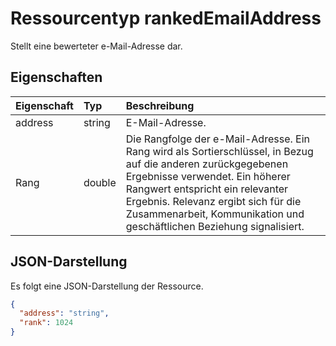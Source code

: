 # <a name="rankedemailaddress-resource-type"></a>Ressourcentyp rankedEmailAddress

Stellt eine bewerteter e-Mail-Adresse dar.


## <a name="properties"></a>Eigenschaften
| Eigenschaft     | Typ   |Beschreibung|
|:---------------|:--------|:----------|
|address|string|E-Mail-Adresse.|
|Rang|double|Die Rangfolge der e-Mail-Adresse. Ein Rang wird als Sortierschlüssel, in Bezug auf die anderen zurückgegebenen Ergebnisse verwendet. Ein höherer Rangwert entspricht ein relevanter Ergebnis. Relevanz ergibt sich für die Zusammenarbeit, Kommunikation und geschäftlichen Beziehung signalisiert.|

## <a name="json-representation"></a>JSON-Darstellung

Es folgt eine JSON-Darstellung der Ressource.

<!-- {
  "blockType": "resource",
  "optionalProperties": [

  ],
  "@odata.type": "microsoft.graph.rankedemailaddress"
}-->

```json
{
  "address": "string",
  "rank": 1024
}

```

<!-- uuid: 8fcb5dbc-d5aa-4681-8e31-b001d5168d79
2015-10-25 14:57:30 UTC -->
<!-- {
  "type": "#page.annotation",
  "description": "rankedEmailAddress resource",
  "keywords": "",
  "section": "documentation",
  "tocPath": ""
}-->
